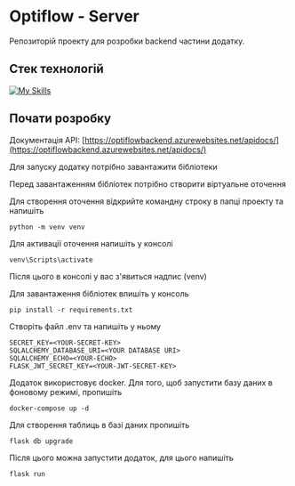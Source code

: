 # Optiflow - Server
Репозиторій проекту для розробки backend частини додатку.

## Стек технологій

[![My Skills](https://skillicons.dev/icons?i=js,py,flask,postgres,azure,vite&theme=dark)](https://skillicons.dev)

## Почати розробку

Документація API: [https://optiflowbackend.azurewebsites.net/apidocs/](https://optiflowbackend.azurewebsites.net/apidocs/)

Для запуску додатку потрібно завантажити бібліотеки

Перед завантаженням бібліотек потрібно створити віртуальне оточення

Для створення оточення відкрийте командну строку в папці проекту та напишіть
```
python -m venv venv
```
Для активації оточення напишіть у консолі
```
venv\Scripts\activate
```
Після цього в консолі у вас з'явиться надпис (venv)

Для завантаження бібліотек впишіть у консоль
```
pip install -r requirements.txt
```

Створіть файл .env та напишіть у ньому
```.env
SECRET_KEY=<YOUR-SECRET-KEY>
SQLALCHEMY_DATABASE_URI=<YOUR DATABASE URI>
SQLALCHEMY_ECHO=<YOUR-ECHO>
FLASK_JWT_SECRET_KEY=<YOUR-JWT-SECRET-KEY>
```

Додаток використовує docker. Для того, щоб запустити базу даних в фоновому режимі, пропишіть
```
docker-compose up -d
```
Для створення таблиць в базі даних пропишіть
```
flask db upgrade
```

Після цього можна запустити додаток, для цього напишіть 
```
flask run
```

